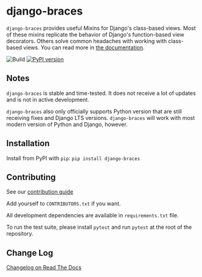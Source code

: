 # django-braces

`django-braces` provides useful Mixins for Django's class-based views.
Most of these mixins replicate the behavior of Django's function-based view
decorators. Others solve common headaches with working with class-based views.
You can read more in [the documentation](https://django-braces.readthedocs.io/en/latest/index.html).

![Build](https://github.com/brack3t/django-braces/actions/workflows/ci.yml/badge.svg?branch=main)
[![PyPI version](https://badge.fury.io/py/django-braces.svg)](http://badge.fury.io/py/django-braces)

## Notes

`django-braces` is stable and time-tested. It does not receive a lot of updates
and is not in active development.

`django-braces` also only officially supports Python version that are still
receiving fixes and Django LTS versions. `django-braces` will work with most
modern version of Python and Django, however.

## Installation

Install from PyPI with `pip`: `pip install django-braces`

## Contributing

See our [contribution guide](https://django-braces.readthedocs.io/en/latest/contributing.html)

Add yourself to `CONTRIBUTORS.txt` if you want.

All development dependencies are available in `requirements.txt` file.

To run the test suite, please install `pytest` and run `pytest` at the root
of the repository.

## Change Log

[Changelog on Read The Docs](https://django-braces.readthedocs.io/en/latest/changelog.html)
